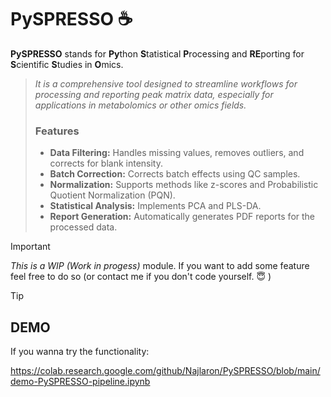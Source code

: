 # PySPRESSO :coffee:
**PySPRESSO** stands for **Py**thon **S**tatistical **P**rocessing and **RE**porting for **S**cientific **S**tudies in **O**mics. 

> *It is a comprehensive tool designed to streamline workflows for processing and reporting peak matrix data, especially for applications in metabolomics or other omics fields.*
>
> ### Features
> * **Data Filtering:** Handles missing values, removes outliers, and corrects for blank intensity.
> * **Batch Correction:** Corrects batch effects using QC samples.
> * **Normalization:** Supports methods like z-scores and Probabilistic Quotient Normalization (PQN).
> * **Statistical Analysis:** Implements PCA and PLS-DA.
> * **Report Generation:** Automatically generates PDF reports for the processed data.




> [!IMPORTANT]
> *This is a WIP (Work in progess)* module. If you want to add some feature feel free to do so (or contact me if you don't code yourself. :innocent: )

> [!TIP]
> ## DEMO
> If you wanna try the functionality:
> 
>  https://colab.research.google.com/github/Najlaron/PySPRESSO/blob/main/demo-PySPRESSO-pipeline.ipynb


